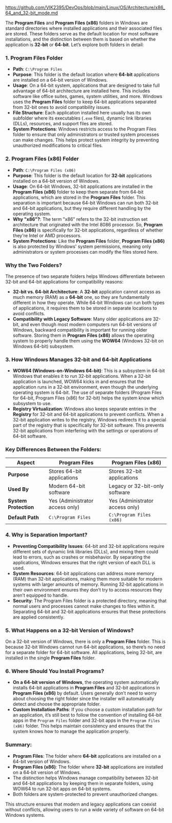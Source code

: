 https://github.com/VIK2395/DevOps/blob/main/Linux/OS/Architecture/x86_64_and_32-bit_mode.md

The **Program Files** and **Program Files (x86)** folders in Windows are standard directories where installed applications and their associated files are stored. These folders serve as the default location for most software installations, and the distinction between them is based on whether the application is **32-bit** or **64-bit**. Let’s explore both folders in detail:

### 1. **Program Files Folder**
   - **Path**: `C:\Program Files`
   - **Purpose**: This folder is the default location where **64-bit** applications are installed on a 64-bit version of Windows.
   - **Usage**: On a 64-bit system, applications that are designed to take full advantage of 64-bit architecture are installed here. This includes software like office suites, games, system utilities, and more. Windows uses the **Program Files** folder to keep 64-bit applications separated from 32-bit ones to avoid compatibility issues.
   - **File Structure**: Each application installed here usually has its own subfolder where its executables (`.exe` files), dynamic link libraries (DLLs), resources, and support files are stored.
   - **System Protections**: Windows restricts access to the Program Files folder to ensure that only administrators or trusted system processes can make changes. This helps protect system integrity by preventing unauthorized modifications to critical files.

### 2. **Program Files (x86) Folder**
   - **Path**: `C:\Program Files (x86)`
   - **Purpose**: This folder is the default location for **32-bit** applications installed on a 64-bit version of Windows.
   - **Usage**: On 64-bit Windows, 32-bit applications are installed in the **Program Files (x86)** folder to keep them separate from 64-bit applications, which are stored in the **Program Files** folder. This separation is important because 64-bit Windows can run both 32-bit and 64-bit applications, but they require different handling by the operating system.
   - **Why "x86"?**: The term "x86" refers to the 32-bit instruction set architecture that originated with the Intel 8086 processor. So, **Program Files (x86)** is specifically for 32-bit applications, regardless of whether they're Intel or AMD processors.
   - **System Protections**: Like the **Program Files** folder, **Program Files (x86)** is also protected by Windows' system permissions, meaning only administrators or system processes can modify the files stored here.

### Why the Two Folders?
The presence of two separate folders helps Windows differentiate between 32-bit and 64-bit applications for compatibility reasons:
- **32-bit vs. 64-bit Architecture**: A **32-bit** application cannot access as much memory (RAM) as a **64-bit** one, so they are fundamentally different in how they operate. While 64-bit Windows can run both types of applications, it requires them to be stored in separate locations to avoid conflicts.
- **Compatibility with Legacy Software**: Many older applications are 32-bit, and even though most modern computers run 64-bit versions of Windows, backward compatibility is important for running older software. Storing them in **Program Files (x86)** allows the operating system to properly handle them using the **WOW64** (Windows 32-bit on Windows 64-bit) subsystem.

### 3. **How Windows Manages 32-bit and 64-bit Applications**
   - **WOW64 (Windows-on-Windows 64-bit)**: This is a subsystem in 64-bit Windows that enables it to run 32-bit applications. When a 32-bit application is launched, WOW64 kicks in and ensures that the application runs in a 32-bit environment, even though the underlying operating system is 64-bit. The use of separate folders (Program Files for 64-bit, Program Files (x86) for 32-bit) helps the system know which subsystem to use.
   - **Registry Virtualization**: Windows also keeps separate entries in the **Registry** for 32-bit and 64-bit applications to prevent conflicts. When a 32-bit application writes to the registry, Windows redirects it to a special part of the registry that is specifically for 32-bit software. This prevents 32-bit applications from interfering with the settings or operations of 64-bit software.

### Key Differences Between the Folders:
| **Aspect**               | **Program Files**             | **Program Files (x86)**           |
|--------------------------|-------------------------------|------------------------------------|
| **Purpose**               | Stores 64-bit applications     | Stores 32-bit applications         |
| **Used By**               | Modern 64-bit software         | Legacy or 32-bit-only software     |
| **System Protection**     | Yes (Administrator access only)| Yes (Administrator access only)    |
| **Default Path**          | `C:\Program Files`            | `C:\Program Files (x86)`           |

### 4. **Why is Separation Important?**
   - **Preventing Compatibility Issues**: 64-bit and 32-bit applications require different sets of dynamic link libraries (DLLs), and mixing them could lead to errors, such as crashes or misbehavior. By separating the applications, Windows ensures that the right version of each DLL is used.
   - **System Resources**: 64-bit applications can address more memory (RAM) than 32-bit applications, making them more suitable for modern systems with larger amounts of memory. Running 32-bit applications in their own environment ensures they don’t try to access resources they aren’t equipped to handle.
   - **Security**: The Program Files folder is a protected directory, meaning that normal users and processes cannot make changes to files within it. Separating 64-bit and 32-bit applications ensures that these protections are applied consistently.

### 5. **What Happens on a 32-bit Version of Windows?**
   On a 32-bit version of Windows, there is only a **Program Files** folder. This is because 32-bit Windows cannot run 64-bit applications, so there’s no need for a separate folder for 64-bit software. All applications, being 32-bit, are installed in the single **Program Files** folder.

### 6. **Where Should You Install Programs?**
   - **On a 64-bit version of Windows**, the operating system automatically installs 64-bit applications in **Program Files** and 32-bit applications in **Program Files (x86)** by default. Users generally don’t need to worry about choosing the right folder since the installer will automatically detect and choose the appropriate folder.
   - **Custom Installation Paths**: If you choose a custom installation path for an application, it’s still best to follow the convention of installing 64-bit apps in the `Program Files` folder and 32-bit apps in the `Program Files (x86)` folder. This helps maintain consistency and ensures that the system knows how to manage the application properly.

### Summary:
- **Program Files**: The folder where **64-bit** applications are installed on a 64-bit version of Windows.
- **Program Files (x86)**: The folder where **32-bit** applications are installed on a 64-bit version of Windows.
- The distinction helps Windows manage compatibility between 32-bit and 64-bit applications by keeping them in separate folders, using WOW64 to run 32-bit apps on 64-bit systems.
- Both folders are system-protected to prevent unauthorized changes.

This structure ensures that modern and legacy applications can coexist without conflicts, allowing users to run a wide variety of software on 64-bit Windows systems.
